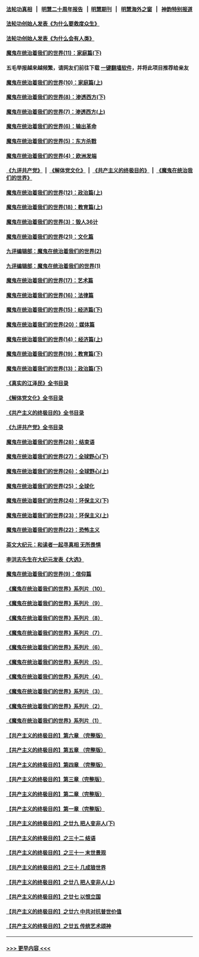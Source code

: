 #### [法轮功真相](https://github.com/gfw-breaker/truth/blob/master/README.md?t=0) &nbsp;&nbsp;|&nbsp;&nbsp; [明慧二十周年报告](https://github.com/gfw-breaker/mh-reports/blob/master/README.md?t=0) &nbsp;&nbsp;|&nbsp;&nbsp;[明慧期刊](https://github.com/gfw-breaker/mh-qikan) &nbsp;&nbsp;|&nbsp;&nbsp; [明慧海外之窗](https://github.com/gfw-breaker/mh-news/blob/master/README.md?t=0) &nbsp;&nbsp;|&nbsp;&nbsp; [神韵特别报道](https://github.com/gfw-breaker/mh-news/blob/master/shenyun.md?t=0)
#### [法轮功创始人发表《为什么要救度众生》](../pages/nsc422/n13975246.md?t=05140943) 
#### [法轮功创始人发表《为什么会有人类》](../pages/nsc422/n13912117.md?t=05140943) 
#### [魔鬼在统治着我们的世界(11)：家庭篇(下)](../pages/nsc422/n10440961.md?t=05140943) 
#### 五毛举报越来越频繁，请网友们前往下载 [一键翻墙软件](https://github.com/gfw-breaker/ssr-accounts)，并将此项目推荐给亲友
#### [魔鬼在统治着我们的世界(10)：家庭篇(上)](../pages/nsc422/n10435448.md?t=05140943) 
#### [魔鬼在统治着我们的世界(8)：渗透西方(下)](../pages/nsc422/n10429603.md?t=05140943) 
#### [魔鬼在统治着我们的世界(7)：渗透西方(上)](../pages/nsc422/n10426013.md?t=05140943) 
#### [魔鬼在统治着我们的世界(6)：输出革命](../pages/nsc422/n10421536.md?t=05140943) 
#### [魔鬼在统治着我们的世界(5)：东方杀戮](../pages/nsc422/n10417707.md?t=05140943) 
#### [魔鬼在统治着我们的世界(4)：欧洲发端](../pages/nsc422/n10414890.md?t=05140943) 
#### [《九评共产党》](https://github.com/begood0513/9ping.md/blob/master/README.md) &nbsp;|&nbsp; [《解体党文化》](../../../../jtdwh.md/blob/master/README.md)  &nbsp;|&nbsp; [《共产主义的终极目的》](../../../../gczydzjmd.md/blob/master/README.md) &nbsp;|&nbsp; [《魔鬼在统治我们的世界》](../../../../mgztzwmdsj.md/blob/master/README.md) 
#### [魔鬼在统治着我们的世界(12)：政治篇(上)](../pages/nsc422/n10444576.md?t=05140943) 
#### [魔鬼在统治着我们的世界(18)：教育篇(上)](../pages/nsc422/n10526970.md?t=05140943) 
#### [魔鬼在统治着我们的世界(3)：毁人36计](../pages/nsc422/n10411583.md?t=05140943) 
#### [魔鬼在统治着我们的世界(21)：文化篇](../pages/nsc422/n10597706.md?t=05140943) 
#### [九评编辑部：魔鬼在统治着我们的世界(2)](../pages/nsc422/n10410036.md?t=05140943) 
#### [九评编辑部：魔鬼在统治着我们的世界(1)](../pages/nsc422/n10406825.md?t=05140943) 
#### [魔鬼在统治着我们的世界(17)：艺术篇](../pages/nsc422/n10499093.md?t=05140943) 
#### [魔鬼在统治着我们的世界(16)：法律篇](../pages/nsc422/n10485969.md?t=05140943) 
#### [魔鬼在统治着我们的世界(15)：经济篇(下)](../pages/nsc422/n10469975.md?t=05140943) 
#### [魔鬼在统治着我们的世界(20)：媒体篇](../pages/nsc422/n10586579.md?t=05140943) 
#### [魔鬼在统治着我们的世界(14)：经济篇(上)](../pages/nsc422/n10457370.md?t=05140943) 
#### [魔鬼在统治着我们的世界(19)：教育篇(下)](../pages/nsc422/n10564808.md?t=05140943) 
#### [魔鬼在统治着我们的世界(13)：政治篇(下)](../pages/nsc422/n10448270.md?t=05140943) 
#### [《真实的江泽民》全书目录](../pages/nsc422/n13721399.md?t=05140943) 
#### [《解体党文化》全书目录](../pages/nsc422/n13721157.md?t=05140943) 
#### [《共产主义的终极目的》全书目录](../pages/nsc422/n13721048.md?t=05140943) 
#### [《九评共产党》全书目录](../pages/nsc422/n13708085.md?t=05140943) 
#### [魔鬼在统治着我们的世界(28)：结束语](../pages/nsc422/n10936246.md?t=05140943) 
#### [魔鬼在统治着我们的世界(27)：全球野心(下)](../pages/nsc422/n10928319.md?t=05140943) 
#### [魔鬼在统治着我们的世界(26)：全球野心(上)](../pages/nsc422/n10900318.md?t=05140943) 
#### [魔鬼在统治着我们的世界(25)：全球化](../pages/nsc422/n10788205.md?t=05140943) 
#### [魔鬼在统治着我们的世界(24)：环保主义(下)](../pages/nsc422/n10695307.md?t=05140943) 
#### [魔鬼在统治着我们的世界(23)：环保主义(上)](../pages/nsc422/n10688613.md?t=05140943) 
#### [魔鬼在统治着我们的世界(22)：恐怖主义](../pages/nsc422/n10614727.md?t=05140943) 
#### [英文大纪元：和读者一起寻真相 无所畏惧](../pages/nsc422/n12542027.md?t=05140943) 
#### [李洪志先生在大纪元发表《大选》](../pages/nsc422/n12534746.md?t=05140943) 
#### [魔鬼在统治着我们的世界(9)：信仰篇](../pages/nsc422/n10432159.md?t=05140943) 
#### [《魔鬼在统治着我们的世界》系列片（10）](../pages/nsc422/n12292670.md?t=05140943) 
#### [《魔鬼在统治着我们的世界》系列片（9）](../pages/nsc422/n12290859.md?t=05140943) 
#### [《魔鬼在统治着我们的世界》系列片（8）](../pages/nsc422/n12287445.md?t=05140943) 
#### [《魔鬼在统治着我们的世界》系列片（7）](../pages/nsc422/n12283425.md?t=05140943) 
#### [《魔鬼在统治着我们的世界》系列片（6）](../pages/nsc422/n12282314.md?t=05140943) 
#### [《魔鬼在统治着我们的世界》系列片（5）](../pages/nsc422/n12281419.md?t=05140943) 
#### [《魔鬼在统治着我们的世界》系列片（4）](../pages/nsc422/n12274024.md?t=05140943) 
#### [《魔鬼在统治着我们的世界》系列片（3）](../pages/nsc422/n12271322.md?t=05140943) 
#### [《魔鬼在统治着我们的世界》系列片（2）](../pages/nsc422/n12269049.md?t=05140943) 
#### [《魔鬼在统治着我们的世界》系列片（1）](../pages/nsc422/n12267575.md?t=05140943) 
#### [【共产主义的终极目的】第六章 （完整版）](../pages/nsc422/n11428913.md?t=05140943) 
#### [【共产主义的终极目的】第五章 （完整版）](../pages/nsc422/n11428912.md?t=05140943) 
#### [【共产主义的终极目的】第四章 （完整版）](../pages/nsc422/n11428907.md?t=05140943) 
#### [【共产主义的终极目的】第三章（完整版）](../pages/nsc422/n11428848.md?t=05140943) 
#### [【共产主义的终极目的】第二章（完整版）](../pages/nsc422/n11428831.md?t=05140943) 
#### [【共产主义的终极目的】第一章（完整版）](../pages/nsc422/n11417651.md?t=05140943) 
#### [【共产主义的终极目的】之廿九 把人变非人(下)](../pages/nsc422/n11344140.md?t=05140943) 
#### [【共产主义的终极目的】之三十二 结语](../pages/nsc422/n11360535.md?t=05140943) 
#### [【共产主义的终极目的】之三十一 末世景观](../pages/nsc422/n11351129.md?t=05140943) 
#### [【共产主义的终极目的】之三十 几成狼世界](../pages/nsc422/n11348280.md?t=05140943) 
#### [【共产主义的终极目的】之廿八 把人变非人(上)](../pages/nsc422/n11340492.md?t=05140943) 
#### [【共产主义的终极目的】之廿七 以恨立国](../pages/nsc422/n11336944.md?t=05140943) 
#### [【共产主义的终极目的】之廿六 中共对抗普世价值](../pages/nsc422/n11324785.md?t=05140943) 
#### [【共产主义的终极目的】之廿五 传统艺术颂神](../pages/nsc422/n11296396.md?t=05140943) 

----
#### [ >>> 更早内容 <<< ](../indexes/nsc422-earlier.md)
